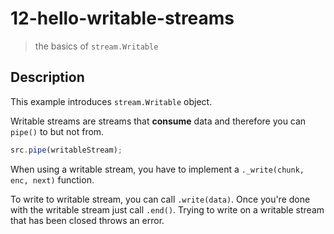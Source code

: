 # 12-hello-writable-streams
> the basics of `stream.Writable`

## Description
This example introduces `stream.Writable` object.

Writable streams are streams that **consume** data and therefore you can `pipe()` to but not from.
```javascript
src.pipe(writableStream);
```

When using a writable stream, you have to implement a `._write(chunk, enc, next)` function.

To write to writable stream, you can call `.write(data)`. Once you're done with the writable stream just call `.end()`. Trying to write on a writable stream that has been closed throws an error.
